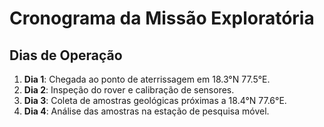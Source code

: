 # Cronograma da Missão Exploratória

## Dias de Operação
1. **Dia 1**: Chegada ao ponto de aterrissagem em 18.3°N 77.5°E.
2. **Dia 2**: Inspeção do rover e calibração de sensores.
3. **Dia 3**: Coleta de amostras geológicas próximas a 18.4°N 77.6°E.
4. **Dia 4**: Análise das amostras na estação de pesquisa móvel.